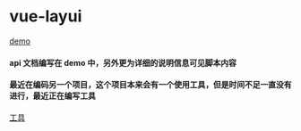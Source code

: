 # vue-layui
[demo](http://www.sunibas.cn/files/vue-layui/)


#### api 文档编写在 demo 中，另外更为详细的说明信息可见脚本内容

#### 最近在编码另一个项目，这个项目本来会有一个使用工具，但是时间不足一直没有进行，最近正在编写工具
[工具](https://github.com/IBAS0742/rewrite_project/tree/master/vue-electron)
